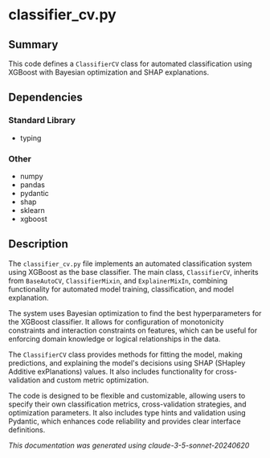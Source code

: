 # classifier_cv.py

## Summary

This code defines a `ClassifierCV` class for automated classification using XGBoost with Bayesian optimization and SHAP explanations.

## Dependencies

### Standard Library
- typing

### Other
- numpy
- pandas
- pydantic
- shap
- sklearn
- xgboost

## Description

The `classifier_cv.py` file implements an automated classification system using XGBoost as the base classifier. The main class, `ClassifierCV`, inherits from `BaseAutoCV`, `ClassifierMixin`, and `ExplainerMixIn`, combining functionality for automated model training, classification, and model explanation.

The system uses Bayesian optimization to find the best hyperparameters for the XGBoost classifier. It allows for configuration of monotonicity constraints and interaction constraints on features, which can be useful for enforcing domain knowledge or logical relationships in the data.

The `ClassifierCV` class provides methods for fitting the model, making predictions, and explaining the model's decisions using SHAP (SHapley Additive exPlanations) values. It also includes functionality for cross-validation and custom metric optimization.

The code is designed to be flexible and customizable, allowing users to specify their own classification metrics, cross-validation strategies, and optimization parameters. It also includes type hints and validation using Pydantic, which enhances code reliability and provides clear interface definitions.

*This documentation was generated using claude-3-5-sonnet-20240620*

